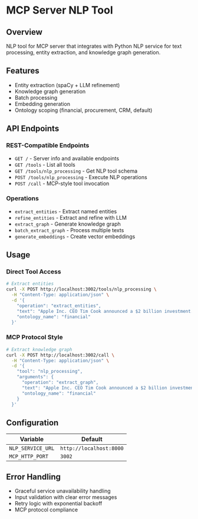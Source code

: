 # MCP Server NLP Tool

## Overview

NLP tool for MCP server that integrates with Python NLP service for text processing, entity extraction, and knowledge graph generation.

## Features

- Entity extraction (spaCy + LLM refinement)
- Knowledge graph generation
- Batch processing
- Embedding generation
- Ontology scoping (financial, procurement, CRM, default)

## API Endpoints

### REST-Compatible Endpoints
- `GET /` - Server info and available endpoints
- `GET /tools` - List all tools
- `GET /tools/nlp_processing` - Get NLP tool schema
- `POST /tools/nlp_processing` - Execute NLP operations
- `POST /call` - MCP-style tool invocation

### Operations
- `extract_entities` - Extract named entities
- `refine_entities` - Extract and refine with LLM
- `extract_graph` - Generate knowledge graph
- `batch_extract_graph` - Process multiple texts
- `generate_embeddings` - Create vector embeddings

## Usage

### Direct Tool Access
```bash
# Extract entities
curl -X POST http://localhost:3002/tools/nlp_processing \
  -H "Content-Type: application/json" \
  -d '{
    "operation": "extract_entities",
    "text": "Apple Inc. CEO Tim Cook announced a $2 billion investment.",
    "ontology_name": "financial"
  }'
```

### MCP Protocol Style
```bash
# Extract knowledge graph
curl -X POST http://localhost:3002/call \
  -H "Content-Type: application/json" \
  -d '{
    "tool": "nlp_processing",
    "arguments": {
      "operation": "extract_graph",
      "text": "Apple Inc. CEO Tim Cook announced a $2 billion investment.",
      "ontology_name": "financial"
    }
  }'
```

## Configuration

| Variable | Default |
|----------|---------|
| `NLP_SERVICE_URL` | `http://localhost:8000` |
| `MCP_HTTP_PORT` | `3002` |

## Error Handling

- Graceful service unavailability handling
- Input validation with clear error messages
- Retry logic with exponential backoff
- MCP protocol compliance 